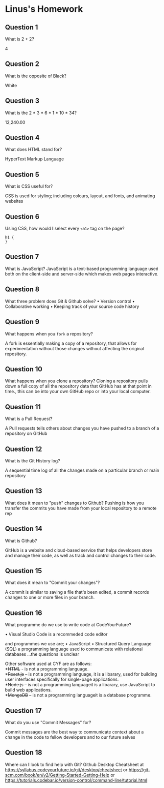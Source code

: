 # Linus's Homework

## Question 1

What is 2 + 2?

4

## Question 2

What is the opposite of Black?

White

## Question 3

What is the 2 * 3 * 6 * 1  * 10 * 34?

12,240.00

## Question 4

What does HTML stand for?

HyperText Markup Language

## Question 5

What is CSS useful for?

CSS is used for styling; including colours, layout, and fonts, and animating websites

## Question 6

Using CSS, how would I select every `<h1>` tag on the page?

    h1 {
    }
   
## Question 7

What is JavaScript?
JavaScript is a text-based programming language used both on the client-side and server-side which makes web pages interactive.

## Question 8

What three problem does Git & Github solve?
• Version control
• Collaborative working
• Keeping track of your source code history

## Question 9

What happens when you `fork` a repository?

A fork is essentially making a copy of a repository, that allows for experimentation without those changes without affecting the original repository.

## Question 10

What happens when you clone a repository?
Cloning a repository pulls down a full copy of all the repository data that GitHub has at that point in time., this can be into your own GitHub repo or into your local computer.

## Question 11

What is a Pull Request?

A Pull requests tells others about changes you have pushed to a branch of a repository on GitHub

## Question 12

What is the Git History log?

A sequential time log of all the changes made on a particular branch or main repository

## Question 13

What does it mean to "push" changes to Github?
Pushing is how you transfer the commits you have made from your local repository to a remote rep

## Question 14

What is Github?

GitHub is a website and cloud-based service that helps developers store and manage their code, as well as track and control changes to their code.

## Question 15

What does it mean to "Commit your changes"?

A commit is similar to saving a file that's been edited, a commit records changes to one or more files in your branch.

## Question 16

What programme do we use to write code at CodeYourFuture?

• Visual Studio Code is a recommeded code editor 

and programmes we use are;
• JavaScript
• Structured Query Language (SQL) a programming language used to communicate with relational databases
...the questions is unclear

Other software used at CYF are as follows:<br>
*~~HTML~~ - is not a programming language.<br>
*~~React.js~~ – is not a programming language, it is a libarary, used for building user interfaces specifically for single-page applications. <br>
*~~Node.js~~ – is not a programming languageit is a libarary, use JavaScript to build web applications. <br>
*~~MongoDB~~ – is not a programming languageit is a database programme. <br>

## Question 17

What do you use "Commit Messages" for?

Commit messages are the best way to communicate context about a change in the code to fellow developers and to our future selves

## Question 18

Where can I look to find help with Git?
Github Desktop Cheatsheet at https://syllabus.codeyourfuture.io/git/desktop/cheatsheet or https://git-scm.com/book/en/v2/Getting-Started-Getting-Help or https://tutorials.codebar.io/version-control/command-line/tutorial.html
